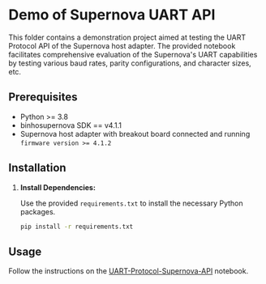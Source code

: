 # Demo of Supernova UART API

This folder contains a demonstration project aimed at testing the UART Protocol API of the Supernova host adapter. The provided notebook facilitates comprehensive evaluation of the Supernova's UART capabilities by testing various baud rates, parity configurations, and character sizes, etc.

## Prerequisites

- Python >= 3.8
- binhosupernova SDK == v4.1.1
- Supernova host adapter with breakout board connected and running `firmware version >= 4.1.2`

## Installation

1. **Install Dependencies:**

   Use the provided `requirements.txt` to install the necessary Python packages.

   ```bash
   pip install -r requirements.txt
   ```

## Usage

Follow the instructions on the [UART-Protocol-Supernova-API](UART-Protocol-Supernova-API.ipynb) notebook.
